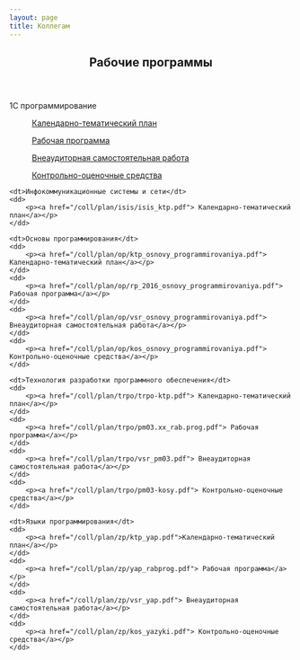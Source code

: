 ```yaml
---
layout: page
title: Коллегам
---
```

<section>
<header class="major">
	<h2>Рабочие программы</h2>
</header>

<dl>
	<dt>1С программирование</dt>
	<dd>
		<p><a href="/coll/plan/1c/programmirovanie_1c_ktp.pdf"> Календарно-тематический план</a></p>
	</dd>
	<dd>
		<p><a href="/coll/plan/1c/1s_rab_pr.pdf"> Рабочая программа</a></p>
	</dd>
	<dd>
		<p><a href="/coll/plan/1c/vsr_1s.pdf"> Внеаудиторная самостоятельная работа</a></p>
	</dd>
	<dd>
		<p><a href="/coll/plan/1c/kos_1s.pdf"> Контрольно-оценочные средства</a></p>
	</dd>
	
	<dt>Инфокоммуникационные системы и сети</dt>
	<dd>
		<p><a href="/coll/plan/isis/isis_ktp.pdf"> Календарно-тематический план</a></p>
	</dd>
	
	<dt>Основы программирования</dt>
	<dd>
		<p><a href="/coll/plan/op/ktp_osnovy_programmirovaniya.pdf"> Календарно-тематический план</a></p>
	</dd>
	<dd>
		<p><a href="/coll/plan/op/rp_2016_osnovy_programmirovaniya.pdf"> Рабочая программа</a></p>
	</dd>
	<dd>
		<p><a href="/coll/plan/op/vsr_osnovy_programmirovaniya.pdf"> Внеаудиторная самостоятельная работа</a></p>
	</dd>
	<dd>
		<p><a href="/coll/plan/op/kos_osnovy_programmirovaniya.pdf"> Контрольно-оценочные средства</a></p>
	</dd>
	
	<dt>Технология разработки программного обеспечения</dt>
	<dd>
		<p><a href="/coll/plan/trpo/trpo-ktp.pdf"> Календарно-тематический план</a></p>
	</dd>
	<dd>
		<p><a href="/coll/plan/trpo/pm03.xx_rab.prog.pdf"> Рабочая программа</a></p>
	</dd>
	<dd>
		<p><a href="/coll/plan/trpo/vsr_pm03.pdf"> Внеаудиторная самостоятельная работа</a></p>
	</dd>
	<dd>
		<p><a href="/coll/plan/trpo/pm03-kosy.pdf"> Контрольно-оценочные средства</a></p>
	</dd>
	
	<dt>Языки программирования</dt>
	<dd>
		<p><a href="/coll/plan/zp/ktp_yap.pdf">Календарно-тематический план</a></p>
	</dd>
	<dd>
		<p><a href="/coll/plan/zp/yap_rabprog.pdf"> Рабочая программа</a></p>
	</dd>
	<dd>
		<p><a href="/coll/plan/zp/vsr_yap.pdf"> Внеаудиторная самостоятельная работа</a></p>
	</dd>
	<dd>
		<p><a href="/coll/plan/zp/kos_yazyki.pdf"> Контрольно-оценочные средства</a></p>
	</dd>
</dl>
</section>